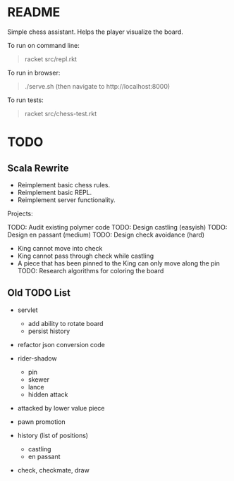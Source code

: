README
======

Simple chess assistant. Helps the player visualize the board.

To run on command line:

> racket src/repl.rkt

To run in browser:

> ./serve.sh
(then navigate to http://localhost:8000)

To run tests:

> racket src/chess-test.rkt

TODO
====

Scala Rewrite
-------------

- Reimplement basic chess rules.
- Reimplement basic REPL.
- Reimplement server functionality.

Projects:

TODO: Audit existing polymer code
TODO: Design castling (easyish)
TODO: Design en passant (medium)
TODO: Design check avoidance (hard)
  - King cannot move into check
  - King cannot pass through check while castling
  - A piece that has been pinned to the King can only move along the pin
TODO: Research algorithms for coloring the board

Old TODO List
-------------

- servlet
  - add ability to rotate board
  - persist history

- refactor json conversion code

- rider-shadow
  - pin
  - skewer
  - lance
  - hidden attack
- attacked by lower value piece

- pawn promotion
- history (list of positions)
  - castling
  - en passant
- check, checkmate, draw
